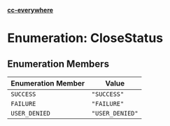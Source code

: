 [**cc-everywhere**](../../../../../index.md)

<HorizontalLine />

# Enumeration: CloseStatus

## Enumeration Members

| Enumeration Member | Value |
| ------ | ------ |
| `SUCCESS` | `"SUCCESS"` |
| `FAILURE` | `"FAILURE"` |
| `USER_DENIED` | `"USER_DENIED"` |
